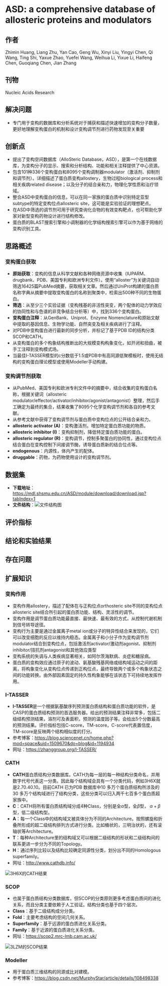 # ASD: a comprehensive database of allosteric proteins and modulators

## 作者

Zhimin Huang, Liang Zhu, Yan Cao, Geng Wu, Xinyi Liu, Yingyi Chen, Qi Wang, Ting Shi, Yaxue Zhao, Yuefei Wang, Weihua Li, Yixue Li, Haifeng Chen, Guoqiang Chen, Jian Zhang

## 刊物

Nucleic Acids Research

## 解决问题

* 专门用于变构的数据库和分析系统对于捕获和描述快速增加的变构分子数量，更好地理解变构蛋白的机制和设计变构调节剂进行药物发现至关重要

## 创新点

* 提出了变构空间数据库（AlloSteric Database，ASD），是第一个在线数据库，为变构分子的显示、搜索和分析结构、功能和相关注释提供了中心资源。
* 包含101种336个变构蛋白和8095个变构调制器modulator（激活剂、抑制剂和调节剂）。详细描述了蛋白质变构allostery，生物过程biological process和相关疾病related disease；以及分子的结合亲和力，物理化学性质和治疗领域。
* 整合ASD中变构蛋白的信息，可以在同一家族的蛋白质中识别特定亚型subtype的特定变构位点allosteric site，这可能是实验验证的理想靶点。
* 在ASD中筛选的调节剂可用于研究查询化合物的有效变构靶点，也可帮助化学家对新型变构药物设计进行结构修改。
* 蛋白质的BLAST搜索引擎和小调制器的化学结构搜索引擎可以作为基于网络的变构识别工具。

## 思路概述

### 变构蛋白获取

* **原始获取**：变构的信息从科学文献和各种网络资源中收集（IUPARM、drugbank、PDB、美国专利和欧洲专利文件）。使用“alloster”为关键词自动筛选16425篇PubMed摘要，获取相关文章。然后通过UniProt构建的蛋白质名称字典从摘要中提取变构蛋白的名称到聚类中，检索出500种不同的生物蛋白。
* **筛选**：从至少三个实验证据（变构残基的非活性突变，两个配体的动力学效应的协同性和与色谱的非竞争结合分析等）中，找到336个变构蛋白。
* **变构蛋白注释**：从GenBank、Uniprot、Enzyme Nomenclature和原始文献中提取的基因信息、生物学功能、自然突变及相关疾病进行了注释。
* 对PDB中变构蛋白进行最新的同步分析，并标记了基于PDB ID的结构分类SCOP和CATH。
* 从变构蛋白的多个构象结构推断出的大规模变构构象变化，如开闭和扭曲，被手工注释到变构模式场。
* 当最佳I-TASSER模型的c分数低于1.5或PDB中有高同源低聚模板时，使用无结构的变构蛋白理论模型或使用Modeller手动构建。

### 变构调节剂获取

* 从PubMed、美国专利和欧洲专利文件中的摘要中，结合收集的变构蛋白名称，根据关键词（allosteric modulator/effector/activator/inhibitor/agonist/antagonist）整理，然后手工确定为最终的集合，结果收集了8095个化学变构调节剂和各自的参考文献。
* 从参考文献中获得了变构调节剂与蛋白质中变构位点的公开结合亲和力。
* **allosteric activator (A)**：变构激活剂，增加特定蛋白质功能的物质。
* **allosteric inhibitor (I)**：变构抑制剂，降低特定蛋白质功能的蛋白。
* **allosteric regulator (R)**：变构调节，控制多聚蛋白的协同性，通过变构位点结合蛋白在变构控制下间接调节酶，诱导蛋白质新的结合位点等。
* **endogenous**：内源性，体内产生的配体。
* **druggable**：药物，为药物使用设计的变构调节剂。

## 数据集

* **下载地址**：<https://mdl.shsmu.edu.cn/ASD/module/download/download.jsp?tabIndex=1>
* **文件结构**：![文件结构图](/pic/Archive_Files_for_ASD.png "文件结构")

## 评价指标

## 结论和实验结果

## 存在问题

## 扩展知识

### 变构作用

* 变构作用allostery，描述了配体在与正构位点orthosteric site不同的变构位点allosteric site结合所引起的蛋白质功能、结构、灵活性的调节。
* 变构作用是调节蛋白质功能最直接、最快速、最有效的方式，从控制代谢机制到信号转导途径。
* 变构行为主要是通过金属离子metal ion或分子的特异性结合来发现的，它们可以改变细胞的反应以维持内稳态。金属离子和小分子作为变构调节剂modulator结合到变构位点，包括激活剂activator/激动剂agonist、抑制剂inhibitor/拮抗剂antagonist和其他效应类型
* 变构系统的失调与人类疾病显著相关，如阿尔茨海默病、炎症和糖尿病。
* 蛋白质的变构效应通过原子的波动、氨基酸残基网络或结构域运动之间的距离，将构象变化从变构位点传递到正构位点，最终导致两个或多个构象状态之间的功能转换。由外部因素固定的持久性构象能够在该状态下可持续地发挥作用。

### I-TASSER

* **I-TASSER**是一个根据氨基酸序列预测蛋白质结构和蛋白质功能的软件，是CASP的蛋白质结构预测的首选服务器。给出的预测结果注释非常多，包括二级结构预测结果，溶剂可及表面积，预测的温度因子等。会给出5个分数最高的预测结果。评价指标包括C-score，TM-score，C-score代表置信度，TM-score是反映两个结构相似度的打分。
* 参考博客：<https://blog.sciencenet.cn/home.php?mod=space&uid=1509670&do=blog&id=1194934>
* 网址：<https://zhanggroup.org/I-TASSER/>

### CATH

* **CATH**蛋白质结构分类数据库。CATH为每一层的每一种结构分类命名，并用数字代号代表这一分类。因此每个结构域会具有一个分类代码，例如3H6X就是2.70.40.10。目前CATH 已为PDB 数据库中10 多万个蛋白质结构所涉及的30 多万个结构域进行了结构分类，这些分类可以归入两千七百多个蛋白质超家族中。
* **C**：CATH将所有蛋白质结构域分成4种Class，分别是全$\alpha$型，全$\beta$型， $\alpha+\beta$型，低二级结构型。
* **A**：每一个Class中的结构域又被具体分为不同的Architecture。按照螺旋和折叠所形成的超二级结构排列方式进行分类。比如桶状的，三明治状的，还有滚轴状等Architecture。
* **T**：每种Architecture里的结构域又可以根据二级结构的形状和二级结构间的联系更进一步分为不同的Topology。
* **H**：通过序列比较以及结构比较确定同源性分类，划分出不同的Homologous superfamily。
* 网址：<http://www.cathdb.info/>

![3H6X的CATH结果](/pic/3H6X_CATH.png "3H6X的CATH结果")

### SCOP

* 也属于蛋白质结构分类数据库，但SCOP的分类原则更多考虑蛋白质间的进化关系，而且分类主要依赖于人工验证。结构分类也基于四个层次。
* **Class**：基于二级结构成分分类。
* **Fold**：主要考虑结构的空间几何关系。
* **Superfamily**：基于远源的蛋白质进化关系分类。
* **Family**：基于近源的蛋白质进化关系分类。
* 网址：<https://scop2.mrc-lmb.cam.ac.uk/>

![3LZM的SCOP结果](/pic/3LZM_SCOP.png "3LZM的SCOP结果")

### Modeller

* 用于蛋白质三维结构的同源或比对建模。
* 参考博客：<https://blog.csdn.net/MurphyStar/article/details/108498338>
